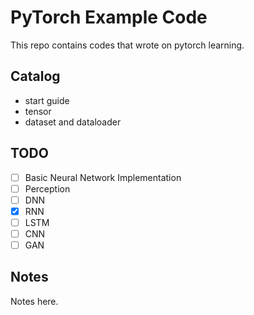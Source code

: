 # PyTorch Example Code

This repo contains codes that wrote on pytorch learning.

## Catalog

- start guide
- tensor
- dataset and dataloader

## TODO

- [ ] Basic Neural Network Implementation
- [ ] Perception
- [ ] DNN
- [x] RNN
- [ ] LSTM
- [ ] CNN
- [ ] GAN

## Notes

Notes here.
